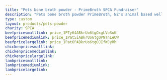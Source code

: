 ```yaml
---
title: "Pets bone broth powder - PrimeBroth SPCA Fundraiser"
description: "Pets bone broth powder PrimeBroth, NZ's animal based wellness drink for pets"
type: custom
layout: products/pets-powder
charity: SPCA
beefpricesmalllink: price_1PTy64ABkrUo6tgOxgLVoSuK
beefpricemediumlink: price_1Pat5iABkrUo6tgOPNTnLeUW
beefpricelargelink: price_1Pat6PABkrUo6tgOJIfWJyRh
chickenpricesmalllink:
chickenpricemediumlink:
chickenpricelargelink:
lambpricesmalllink:
lambpricemediumlink:
lambpricelargelink:
---
```




